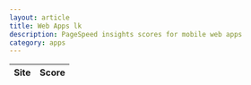 ```yaml
---
layout: article
title: Web Apps lk
description: PageSpeed insights scores for mobile web apps
category: apps
---
```

|Site|Score|
|----|-----|
